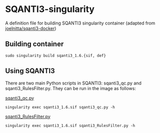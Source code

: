 # SQANTI3-singularity
A definition file for building SQANTI3 singularity container (adapted from [joelnitta/sqanti3-docker](https://github.com/joelnitta/sqanti3-docker))

## Building container
`sudo singularity build sqanti3_1.6.{sif, def}`

## Using SQANTI3
There are two main Python scripts in SQANTI3: sqanti3_qc.py and sqanti3_RulesFilter.py. 
They can be run in the image as follows:

[sqanti3_qc.py](https://github.com/ConesaLab/SQANTI3#running-sqanti3-quality-control-script)
```
singularity exec sqanti3_1.6.sif sqanti3_qc.py -h
```

[sqanti3_RulesFilter.py](https://github.com/ConesaLab/SQANTI3#filtering-isoforms-using-sqanti3-output-and-a-pre-defined-rules)
```
singularity exec sqanti3_1.6.sif sqanti3_RulesFilter.py -h
```

